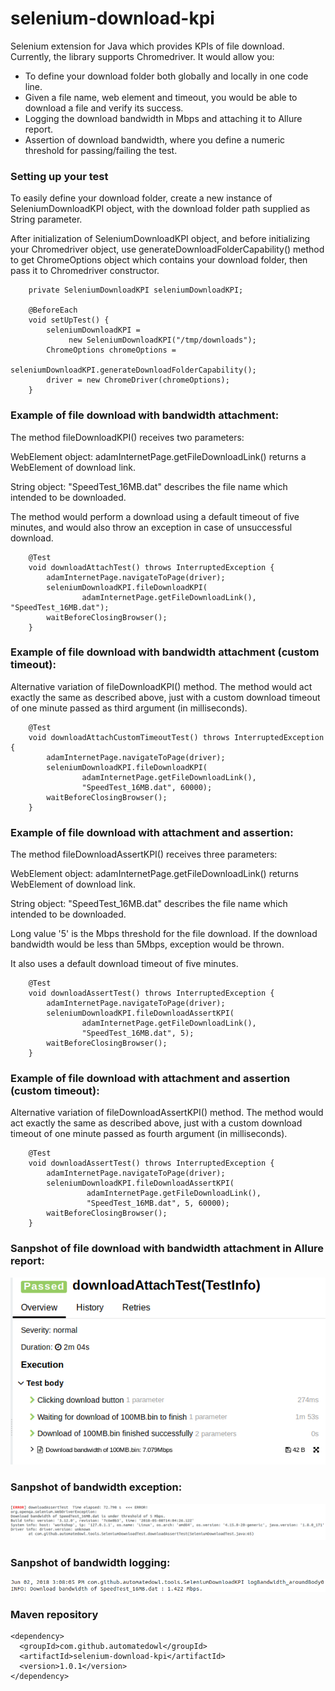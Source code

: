 # selenium-download-kpi

Selenium extension for Java which provides KPIs of file download.
Currently, the library supports Chromedriver. It would allow you:

* To define your download folder both globally and locally in one code line.
* Given a file name, web element and timeout, you would be able to download a file and verify its success. 
* Logging the download bandwidth in Mbps and attaching it to Allure report.
* Assertion of download bandwidth, where you define a numeric threshold for passing/failing the test.  

### Setting up your test

To easily define your download folder, create a new instance of SeleniumDownloadKPI object, 
with the download folder path supplied as String parameter.

After initialization of SeleniumDownloadKPI object, and before initializing your Chromedriver object, use generateDownloadFolderCapability() method to get ChromeOptions object which contains your download folder, then pass it to Chromedriver constructor.

```
    private SeleniumDownloadKPI seleniumDownloadKPI;

    @BeforeEach
    void setUpTest() {
        seleniumDownloadKPI =
             new SeleniumDownloadKPI("/tmp/downloads");
        ChromeOptions chromeOptions =
                seleniumDownloadKPI.generateDownloadFolderCapability();
        driver = new ChromeDriver(chromeOptions);
    }
```

### Example of file download with bandwidth attachment:

The method fileDownloadKPI() receives two parameters:

WebElement object: adamInternetPage.getFileDownloadLink() returns a WebElement of download link.

String object: "SpeedTest_16MB.dat" describes the file name which intended to be downloaded.

The method would perform a download using a default timeout of five minutes, and would also throw an exception in case of unsuccessful download.

```
    @Test
    void downloadAttachTest() throws InterruptedException {
        adamInternetPage.navigateToPage(driver);
        seleniumDownloadKPI.fileDownloadKPI(
                adamInternetPage.getFileDownloadLink(), "SpeedTest_16MB.dat");
        waitBeforeClosingBrowser();
    }
```

### Example of file download with bandwidth attachment (custom timeout):

Alternative variation of fileDownloadKPI() method.
The method would act exactly the same as described above, just with a custom download timeout of one minute passed as third argument (in milliseconds).

``` 
    @Test
    void downloadAttachCustomTimeoutTest() throws InterruptedException {
        adamInternetPage.navigateToPage(driver);
        seleniumDownloadKPI.fileDownloadKPI(
                adamInternetPage.getFileDownloadLink(),
                "SpeedTest_16MB.dat", 60000);
        waitBeforeClosingBrowser();
    }
```

### Example of file download with attachment and assertion:

The method fileDownloadAssertKPI() receives three parameters:

WebElement object: adamInternetPage.getFileDownloadLink() returns WebElement of download link.

String object: "SpeedTest_16MB.dat" describes the file name which intended to be downloaded.

Long value '5' is the Mbps threshold for the file download. If the download bandwidth would be less than 5Mbps, exception would be thrown.

It also uses a default download timeout of five minutes. 

```
    @Test
    void downloadAssertTest() throws InterruptedException {
        adamInternetPage.navigateToPage(driver);
        seleniumDownloadKPI.fileDownloadAssertKPI(
                adamInternetPage.getFileDownloadLink(),
                "SpeedTest_16MB.dat", 5);
        waitBeforeClosingBrowser();
    }
```

### Example of file download with attachment and assertion (custom timeout):

Alternative variation of fileDownloadAssertKPI() method.
The method would act exactly the same as described above, just with a custom download timeout of one minute passed as fourth argument (in milliseconds).

```
    @Test
    void downloadAssertTest() throws InterruptedException {
        adamInternetPage.navigateToPage(driver);
        seleniumDownloadKPI.fileDownloadAssertKPI(
                 adamInternetPage.getFileDownloadLink(),
                 "SpeedTest_16MB.dat", 5, 60000);
        waitBeforeClosingBrowser();
    }
```

### Sanpshot of file download with bandwidth attachment in Allure report:
![Bandwidth Attachment](.github/bandwidth-attachment.png)

### Sanpshot of bandwidth exception:
![Bandwidth Exception](.github/bandwidth-exception.png)

### Sanpshot of bandwidth logging:
![Bandwidth Logging](.github/bandwidth-log.png)

### Maven repository
```
<dependency>
  <groupId>com.github.automatedowl</groupId>
  <artifactId>selenium-download-kpi</artifactId>
  <version>1.0.1</version>
</dependency>
```
